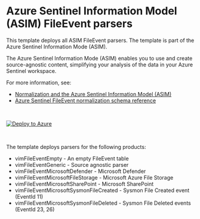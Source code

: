 # Azure Sentinel Information Model (ASIM) FileEvent parsers 

This template deploys all ASIM FileEvent parsers. The template is part of the Azure Sentinel Information Mode (ASIM).

The Azure Sentinel Information Mode (ASIM) enables you to use and create source-agnostic content, simplifying your analysis of the data in your Azure Sentinel workspace.

For more information, see:

- [Normalization and the Azure Sentinel Information Model (ASIM)](https://aka.ms/AzSentinelNormalization)
- [Azure Sentinel FileEvent normalization schema reference](https://aka.ms/AzSentinelFileEventDoc)

<br>

[![Deploy to Azure](https://aka.ms/deploytoazurebutton)](https://aka.ms/AzSentinelFileEventARM)

<br>

The template deploys parsers for the following products:
* vimFileEventEmpty - An empty FileEvent table
* vimFileEventGeneric - Source agnostic parser
* vimFileEventMicrosoftDefender - Microsoft Defender 
* vimFileEventMicrosoftFileStorage - Microsoft Azure File Storage
* vimFileEventMicrosoftSharePoint - Microsoft SharePoint
* vimFileEventMicrosoftSysmonFileCreated - Sysmon File Created event (EventId 11)
* vimFileEventMicrosoftSysmonFileDeleted - Sysmon File Deleted events (EventId 23, 26)

<br>


